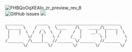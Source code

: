![FHBQoOqXEAIo_zr_preview_rev_8](https://user-images.githubusercontent.com/88916104/172530354-7fb4d5eb-7e53-49a9-8299-413124281925.png) <br>
![GitHub issues](https://img.shields.io/badge/-zes1092-blueviolet) ![](https://komarev.com/ghpvc/?username=zes1092&color=blueviolet) <br>
```
________      _____   _____________________________
\______ \    /  _  \  \____    /\_   _____/\______ \  
 |    |  \  /  /_\  \   /     /  |    __)_  |    |  \ 
 |    `   \/    |    \ /     /_  |        \ |    `   \
/_______  /\____|__  //_______ \/_______  //_______  /
        \/         \/         \/        \/         \/
```
